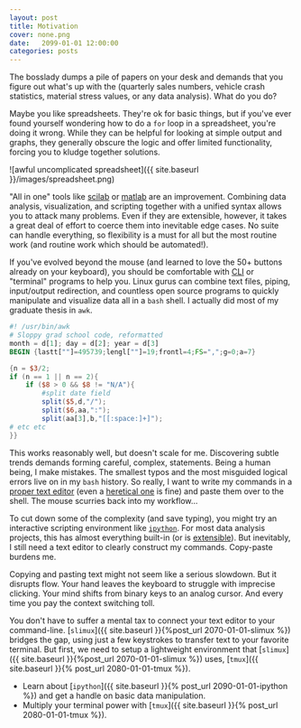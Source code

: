 ```yaml
---
layout: post
title: Motivation
cover: none.png
date:   2099-01-01 12:00:00
categories: posts
---
```


The bosslady dumps a pile of papers on your desk and demands that you figure out what's up with the (quarterly sales numbers, vehicle crash statistics, material stress values, or any data analysis).  What do you do?

Maybe you like spreadsheets.  They're ok for basic things, but if you've ever found yourself wondering how to do a `for` loop in a spreadsheet, you're doing it wrong.  While they can be helpful for looking at simple output and graphs, they generally obscure the logic and offer limited functionality, forcing you to  kludge together solutions.

![awful uncomplicated spreadsheet]({{ site.baseurl }}/images/spreadsheet.png)

"All in one" tools like [scilab](http://scilab.org) or [matlab](http://matlab.com) are an improvement.  Combining data analysis, visualization, and scripting together with a unified syntax allows you to attack many problems.  Even if they are extensible, however, it takes a great deal of effort to coerce them into inevitable edge cases.  No suite can handle everything, so flexibility is a must for all but the most routine work (and routine work which should be automated!).

If you've evolved beyond the mouse (and learned to love the 50+ buttons already on your keyboard), you should be comfortable with [CLI](http://en.wikipedia.org/wiki/Command-line_interface) or "terminal" programs to help you.  Linux gurus can combine text files, piping, input/output redirection, and countless open source programs to quickly manipulate and visualize data all in a `bash` shell.  I actually did most of my graduate thesis in `awk`.

```awk
#! /usr/bin/awk
# Sloppy grad school code, reformatted
month = d[1]; day = d[2]; year = d[3]
BEGIN {lastt[""]=495739;lengl[""]=19;frontl=4;FS=",";g=0;a=7}

{n = $3/2;
if (n == 1 || n == 2){
    if ($8 > 0 && $8 != "N/A"){
        #split date field
        split($5,d,"/");
        split($6,aa,":");
        split(aa[3],b,"[[:space:]+]");
# etc etc
}}
```

This works reasonably well, but doesn't scale for me.  Discovering subtle trends demands forming careful, complex, statements.  Being a human being, I make mistakes.  The smallest typos and the most misguided logical errors live on in my `bash` history.  So really, I want to write my commands in a [proper text editor](http://vim.org) (even a [heretical one](http://gnu.org/software/emacs/) is fine) and paste them over to the shell.  The mouse scurries back into my workflow...

To cut down some of the complexity (and save typing), you might try an interactive scripting environment like [`ipython`](http://ipython.org).  For most data analysis projects, this has almost everything built-in (or is [extensible](http://python.org/pypi/ctypes)).  But inevitably, I still need a text editor to clearly construct my commands.  Copy-paste burdens me.

Copying and pasting text might not seem like a serious slowdown.  But it disrupts flow.  Your hand leaves the keyboard to struggle with imprecise clicking.  Your mind shifts from binary keys to an analog cursor.  And every time you pay the context switching toll.

You don't have to suffer a mental tax to connect your text editor to your command-line.  [`slimux`]({{ site.baseurl }}{%post_url 2070-01-01-slimux %}) bridges the gap, using just a few keystrokes to transfer text to your favorite terminal.  But first, we need to setup a lightweight environment that [`slimux`]({{ site.baseurl }}{%post_url 2070-01-01-slimux %}) uses, [`tmux`]({{ site.baseurl }}{% post_url 2080-01-01-tmux %}).

* Learn about [`ipython`]({{ site.baseurl }}{% post_url 2090-01-01-ipython %}) and get a handle on basic data manipulation.
* Multiply your terminal power with [`tmux`]({{ site.baseurl }}{% post_url 2080-01-01-tmux %}).
